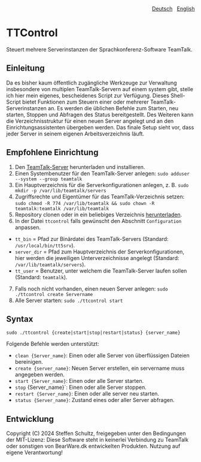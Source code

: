 <p align="right"><a href="README-de.md">Deutsch</a> &nbsp; <a href="README.md">English</a></p>

# TTControl
Steuert mehrere Serverinstanzen der Sprachkonferenz-Software TeamTalk.

## Einleitung

Da es bisher kaum öffentlich zugängliche Werkzeuge zur Verwaltung insbesondere von multiplen TeamTalk-Servern auf einem system gibt, stelle ich hier mein eigenes, bescheidenes Script zur Verfügung. Dieses Shell-Script bietet Funktionen zum Steuern einer oder mehrerer TeamTalk-Serverinstanzen an. Es werden die üblichen Befehle zum Starten, neu starten, Stoppen und Abfragen des Status bereitgestellt. Des Weiteren kann die Verzeichnisstruktur für einen neuen Server angelegt und an den Einrichtungsassistenten übergeben werden. Das finale Setup sieht vor, dass jeder Server in seinem eigenen Arbeitsverzeichnis läuft. 

## Empfohlene Einrichtung

1. Den [TeamTalk-Server](https://bearware.dk) herunterladen und installieren.
2. Einen Systembenutzer für den TeamTalk-Server anlegen: `sudo adduser --system --group teamtalk`
3. Ein Hauptverzeichnis für die Serverkonfigurationen anlegen, z. B. `sudo mkdir -p /var/lib/teamtalk/servers`
4. Zugriffsrechte und Eigentümer für das TeamTalk-Verzeichnis setzen: `sudo chmod -R 774 /var/lib/teamtalk && sudo chown -R teamtalk:teamtalk /var/lib/teamtalk`
5. Repository clonen oder in ein beliebiges Verzeichnis [herunterladen](https://github.com/schulle4u/ttcontrol/archive/refs/heads/main.zip).
6. In der Datei `ttcontrol` falls gewünscht den Abschnitt `Configuration` anpassen.
  * `tt_bin` = Pfad zur Binärdatei des TeamTalk-Servers (Standard: `/usr/local/bin/tt5srv`).
  * `server_dir` = Pfad zum Hauptverzeichnis der Serverkonfigurationen, hier werden die jeweiligen Unterverzeichnisse angelegt (Standard: `/var/lib/teamtalk/servers`).
  * `tt_user` = Benutzer, unter welchem die TeamTalk-Server laufen sollen (Standard: `teamtalk`).
7. Falls noch nicht vorhanden, einen neuen Server anlegen: `sudo ./ttcontrol create Servername`
8. Alle Server starten: `sudo ./ttcontrol start`

## Syntax
`sudo ./ttcontrol {create|start|stop|restart|status} {server_name}`

Folgende Befehle werden unterstützt: 

* `clean {Server_name}`: Einen oder alle Server von überflüssigen Dateien bereinigen.
* `create {server_name}`: Neuen Server erstellen, ein servername muss angegeben werden.
* `start {Server_name}`: Einen oder alle Server starten.
* `stop` {Server_name}`: Einen oder alle Server stoppen.
* `restart {Server_name}`: Einen oder alle server neu starten.
* `status {Server_name}`: Zustand eines oder aller Server abfragen.

## Entwicklung
Copyright (C) 2024 Steffen Schultz, freigegeben unter den Bedingungen der MIT-Lizenz: Diese Software steht in keinerlei Verbindung zu TeamTalk oder sonstigen von BearWare.dk entwickelten Produkten. Nutzung auf eigene Verantwortung! 